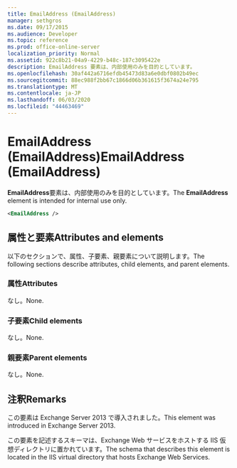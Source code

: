 ```yaml
---
title: EmailAddress (EmailAddress)
manager: sethgros
ms.date: 09/17/2015
ms.audience: Developer
ms.topic: reference
ms.prod: office-online-server
localization_priority: Normal
ms.assetid: 922c8b21-04a9-4229-b48c-187c3095422e
description: EmailAddress 要素は、内部使用のみを目的としています。
ms.openlocfilehash: 30af442a6716efdb45473d83a6e0dbf0802b49ec
ms.sourcegitcommit: 88ec988f2bb67c1866d06b361615f3674a24e795
ms.translationtype: MT
ms.contentlocale: ja-JP
ms.lasthandoff: 06/03/2020
ms.locfileid: "44463469"
---
```

# <a name="emailaddress-emailaddress"></a><span data-ttu-id="99233-103">EmailAddress (EmailAddress)</span><span class="sxs-lookup"><span data-stu-id="99233-103">EmailAddress (EmailAddress)</span></span>

<span data-ttu-id="99233-104">**EmailAddress**要素は、内部使用のみを目的としています。</span><span class="sxs-lookup"><span data-stu-id="99233-104">The **EmailAddress** element is intended for internal use only.</span></span> 
  
```XML
<EmailAddress />
```

## <a name="attributes-and-elements"></a><span data-ttu-id="99233-105">属性と要素</span><span class="sxs-lookup"><span data-stu-id="99233-105">Attributes and elements</span></span>

<span data-ttu-id="99233-106">以下のセクションで、属性、子要素、親要素について説明します。</span><span class="sxs-lookup"><span data-stu-id="99233-106">The following sections describe attributes, child elements, and parent elements.</span></span>
  
### <a name="attributes"></a><span data-ttu-id="99233-107">属性</span><span class="sxs-lookup"><span data-stu-id="99233-107">Attributes</span></span>

<span data-ttu-id="99233-108">なし。</span><span class="sxs-lookup"><span data-stu-id="99233-108">None.</span></span>
  
### <a name="child-elements"></a><span data-ttu-id="99233-109">子要素</span><span class="sxs-lookup"><span data-stu-id="99233-109">Child elements</span></span>

<span data-ttu-id="99233-110">なし。</span><span class="sxs-lookup"><span data-stu-id="99233-110">None.</span></span>
  
### <a name="parent-elements"></a><span data-ttu-id="99233-111">親要素</span><span class="sxs-lookup"><span data-stu-id="99233-111">Parent elements</span></span>

<span data-ttu-id="99233-112">なし。</span><span class="sxs-lookup"><span data-stu-id="99233-112">None.</span></span>
  
## <a name="remarks"></a><span data-ttu-id="99233-113">注釈</span><span class="sxs-lookup"><span data-stu-id="99233-113">Remarks</span></span>

<span data-ttu-id="99233-114">この要素は Exchange Server 2013 で導入されました。</span><span class="sxs-lookup"><span data-stu-id="99233-114">This element was introduced in Exchange Server 2013.</span></span>
  
<span data-ttu-id="99233-115">この要素を記述するスキーマは、Exchange Web サービスをホストする IIS 仮想ディレクトリに置かれています。</span><span class="sxs-lookup"><span data-stu-id="99233-115">The schema that describes this element is located in the IIS virtual directory that hosts Exchange Web Services.</span></span>
  

